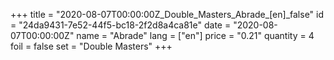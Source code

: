 +++
title = "2020-08-07T00:00:00Z_Double_Masters_Abrade_[en]_false"
id = "24da9431-7e52-44f5-bc18-2f2d8a4ca81e"
date = "2020-08-07T00:00:00Z"
name = "Abrade"
lang = ["en"]
price = "0.21"
quantity = 4
foil = false
set = "Double Masters"
+++
